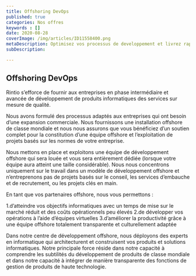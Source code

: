 ```yaml
---
title: Offshoring DevOps
published: true
categories: Nos offres
keywords : []
date: 2020-08-28
coverImage: /img/articles/ID11558400.png
metaDescription: Optimisez vos processus de developpement et livrez rapidement vos produits et vos services.
subDescription: 

---
```


## Offshoring DevOps

Rintio s’efforce de fournir aux entreprises en phase intermédiaire et avancée de développement de produits informatiques des services sur mesure de qualité.

Nous avons formulé des processus adaptés aux entreprises qui ont besoin d’une expansion commerciale. Nous fournissons une installation offshore de classe mondiale et nous nous assurons que vous bénéficiez d’un soutien complet pour la constitution d’une équipe offshore et l’exploitation de projets basés sur les normes de votre entreprise.

Nous mettons en place et exploitons une équipe de développement offshore qui sera louée et vous sera entièrement dédiée (lorsque votre équipe aura atteint une taille considérable). Nous nous concentrons uniquement sur le travail dans un modèle de développement offshore et n’entreprenons pas de projets basés sur le conseil, les services d’embauche et de recrutement, ou les projets clés en main.

En tant que vos partenaires offshore, nous vous permettons :

1.d’atteindre vos objectifs informatiques avec un temps de mise sur le marché réduit et des coûts opérationnels peu élevés
2.de développer vos opérations à l’aide d’équipes virtuelles
3.d’améliorer la productivité grâce à une équipe offshore totalement transparente et culturellement adaptée

Dans notre centre de développement offshore, nous déployons des experts en informatique qui architecturent et construisent vos produits et solutions informatiques. Notre principale force réside dans notre capacité à comprendre les subtilités du développement de produits de classe mondiale et dans notre capacité à intégrer de manière transparente des fonctions de gestion de produits de haute technologie.
